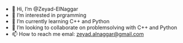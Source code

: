 - 👋 Hi, I’m @Zeyad-ElNaggar
- 👀 I’m interested in prgramming
- 🌱 I’m currently learning C++ and Python
- 💞️ I’m looking to collaborate on problemsolving with C++ and Python
- 📫 How to reach me emal: zeyad.alnaggar@gmail.com

<!---
Zeyad-ElNaggar/Zeyad-ElNaggar is a ✨ special ✨ repository because its `README.md` (this file) appears on your GitHub profile.
You can click the Preview link to take a look at your changes.
--->
